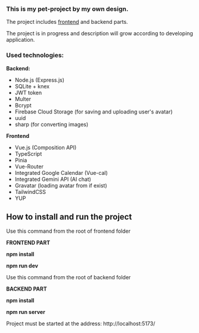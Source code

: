 ### This is my pet-project by my own design.
The project includes [frontend](https://github.com/AnnaKhiz/mameliya_front) and backend parts.

The project is in progress and description will grow according to developing application.

### Used technologies:
**Backend:**
- Node.js (Express.js)
- SQLite + knex
- JWT token
- Multer
- Bcrypt
- Firebase Cloud Storage (for saving and uploading user's avatar)
- uuid
- sharp (for converting images)


**Frontend**
- Vue.js (Composition API)
- TypeScript
- Pinia
- Vue-Router
- Integrated Google Calendar (Vue-cal)
- Integrated Gemini API (AI chat)
- Gravatar (loading avatar from if exist)
- TailwindCSS
- YUP

## How to install and run the project

Use this command from the root of frontend folder

**FRONTEND PART**

**npm install**

**npm run dev**

Use this command from the root of backend folder

**BACKEND PART**

**npm install**

**npm run server**

Project must be started at the address: http://localhost:5173/

